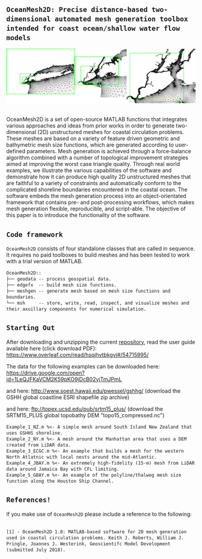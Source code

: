 ## `OceanMesh2D: Precise distance-based two-dimensional automated mesh generation toolbox intended for coast ocean/shallow water flow models`

<p align="center">
  <img src = "nesting.png"> &nbsp &nbsp &nbsp &nbsp
</p>
OceanMesh2D is a set of open-source MATLAB functions that integrates various approaches and ideas from prior works in order to generate two-dimensional (2D) unstructured meshes for coastal circulation problems. These meshes are based on a variety of feature driven geometric and bathymetric mesh size functions, which are generated according to user-defined parameters. Mesh generation is achieved through a force-balance algorithm combined with a number of topological improvement strategies aimed at improving the worst case triangle quality. Through real world examples, we illustrate the various capabilities of the software and demonstrate how it can produce high quality 2D unstructured meshes that are faithful to a variety of constraints and automatically conform to the complicated shoreline boundaries encountered in the coastal ocean. The software embeds the mesh generation process into an object-orientated framework that contains pre- and post-processing workflows, which makes mesh generation flexible, reproducible, and script-able. The objective of this paper is to introduce the functionality of the software. 

## `Code framework` 
`OceanMesh2D`  consists of four standalone classes that are called in sequence. It requires no paid toolboxes to build meshes and has been tested to work with a trial version of MATLAB.

    OceanMesh2D::
    ├── geodata -- process geospatial data.
    ├── edgefx  -- build mesh size functions.
    ├── meshgen -- generate mesh based on mesh size functions and boundaries.
    └── msh     -- store, write, read, inspect, and visualize meshes and their axuillary components for numerical simulation.

## `Starting Out`

After downloading and unzipping the current <a href="https://github.com/CHLNDDEV/archive/master.zip">repository</a>, read the user guide available here (click download PDF): 
https://www.overleaf.com/read/hsqjhvtbkgvj#/54715995/

The data for the following examples can be downloaded here: 
 https://drive.google.com/open?id=1LeQJFKaVCM2K59pKO9jDcB02yjTmJPmL
 
and here: http://www.soest.hawaii.edu/pwessel/gshhg/ (download the GSHH global coastline ESRI shapefile zip archive)
 
and here: ftp://topex.ucsd.edu/pub/srtm15_plus/ (download the SRTM15_PLUS global topobathy DEM "topo15_compressed.nc")
```
Example_1_NZ.m %<- A simple mesh around South Island New Zealand that uses GSHHS shoreline. 
Example_2_NY.m %<- A mesh around the Manhattan area that uses a DEM created from LiDAR data.  
Example_3_ECGC.m %<- An example that builds a mesh for the western North Atlatnic with local nests around the mid-Atlantic.
Example_4_JBAY.m %<- An extremely high-fidelity (15-m) mesh from LiDAR data around Jamaica Bay with CFL limiting.
Example_5_GBAY.m %<- An example of the polyline/thalweg mesh size function along the Houston Ship Channel. 

```

## `References!`

If you make use of `OceanMesh2D` please include a reference to the following:
```

[1] - OceanMesh2D 1.0: MATLAB-based software for 2D mesh generation used in coastal circulation problems. Keith J. Roberts, William J. Pringle, Joannes J. Westerink, Geoscientifc Model Development (submitted July 2018). 
```

